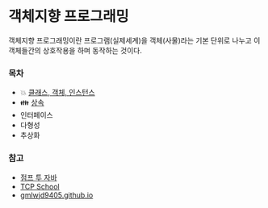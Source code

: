 # 객체지향 프로그래밍

객체지향 프로그래밍이란 프로그램(실제세계)을 객체(사물)라는 기본 단위로 나누고 이 객체들간의 상호작용을 하며 동작하는 것이다.

### 목차

- 💥 [클래스, 객체, 인스턴스](https://github.com/LeeJun1118/TIL/blob/main/java/oop/class_object_instance.md)
- 👪 [상속](https://github.com/LeeJun1118/TIL/blob/main/java/oop/inheritance.md)
- 인터페이스
- 다형성
- 추상화

### 참고

- [점프 투 자바](https://wikidocs.net/218)
- [TCP School](https://wikidocs.net/214)
- [gmlwjd9405.github.io](https://gmlwjd9405.github.io/2018/09/17/class-object-instance.html)
